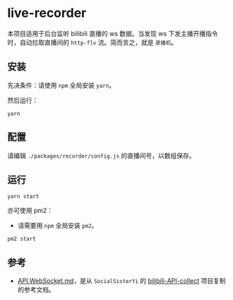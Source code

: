 # live-recorder

本项目适用于后台监听 bilibili 直播的 ws 数据。当发现 ws 下发主播开播指令时，自动拉取直播间的 `http-flv` 流。简而言之，就是 `录播机`。

## 安装

先决条件：请使用 `npm` 全局安装 `yarn`。

然后运行：

```shell
yarn
```

## 配置

请编辑 `./packages/recorder/config.js` 的直播间号，以数组保存。

## 运行

```shell
yarn start
```

亦可使用 pm2：

- 请需要用 `npm` 全局安装 `pm2`。

```shell
pm2 start
```

## 参考

- [API.WebSocket.md](./docs/API.WebSocket.md)，是从 `SocialSisterYi` 的 [bilibili-API-collect](https://github.com/SocialSisterYi/bilibili-API-collect/blob/63da4454309e2599269125e24a6940b1feecedef/broadcast/readme.md) 项目复制的参考文档。
